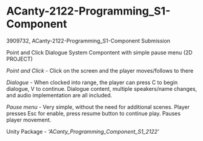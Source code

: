 # ACanty-2122-Programming_S1-Component
3909732, ACanty-2122-Programming_S1-Component Submission

Point and Click Dialogue System Compontent with simple pause menu (2D PROJECT)

*Point and Click* - Click on the screen and the player moves/follows to there


*Dialogue* - When clocked into range, the player can press C to begin dialogue, V to continue. Dialogue content, multiple speakers/name changes, and audio implementation are all included. 


*Pause menu* - Very simple, without the need for additional scenes. Player presses Esc for enable, press resume button to continue play. Pauses player movement.  

Unity Package - *'ACanty_Programming_Component_S1_2122'*
